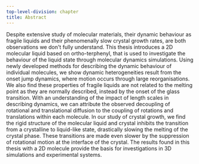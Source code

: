 ```yaml
---
top-level-division: chapter
title: Abstract
---
```


Despite extensive study of molecular materials,
their dynamic behaviour as fragile liquids
and their phenomenally slow crystal growth rates,
are both observations we don't fully understand.
This thesis introduces a 2D molecular liquid based on ortho-terphenyl,
that is used to investigate the behaviour of the liquid state
through molecular dynamics simulations.
Using newly developed methods for describing
the dynamic behaviour of individual molecules,
we show dynamic heterogeneities result from the onset jump dynamics,
where motion occurs through large reorganisations.
We also find these properties of fragile liquids
are not related to the melting point as they are normally described,
instead by the onset of the glass transition.
With an understanding of the impact of length scales in describing dynamics,
we can attribute the observed decoupling of rotational and translational diffusion
to the coupling of rotations and translations within each molecule.
In our study of crystal growth,
we find the rigid structure of the molecular liquid and crystal
inhibits the transition from a crystalline to liquid-like state,
drastically slowing the melting of the crystal phase.
These transitions are made even slower by the suppression
of rotational motion at the interface of the crystal.
The results found in this thesis with a 2D molecule
provide the basis for investigations in 3D simulations
and experimental systems.

<!-- markdownlint-disable-file MD025 -->
